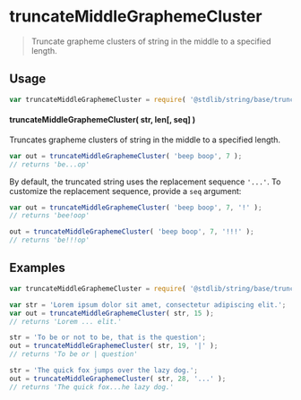<!--

@license Apache-2.0

Copyright (c) 2023 The Stdlib Authors.

Licensed under the Apache License, Version 2.0 (the "License");
you may not use this file except in compliance with the License.
You may obtain a copy of the License at

   http://www.apache.org/licenses/LICENSE-2.0

Unless required by applicable law or agreed to in writing, software
distributed under the License is distributed on an "AS IS" BASIS,
WITHOUT WARRANTIES OR CONDITIONS OF ANY KIND, either express or implied.
See the License for the specific language governing permissions and
limitations under the License.

-->

# truncateMiddleGraphemeCluster

> Truncate grapheme clusters of string in the middle to a specified length.

<section class="usage">

## Usage

<!-- eslint-disable id-length -->

```javascript
var truncateMiddleGraphemeCluster = require( '@stdlib/string/base/truncate-middle-grapheme-cluster' );
```

#### truncateMiddleGraphemeCluster( str, len\[, seq] )

Truncates grapheme clusters of string in the middle to a specified length.

<!-- eslint-disable id-length -->

```javascript
var out = truncateMiddleGraphemeCluster( 'beep boop', 7 );
// returns 'be...op'
```

By default, the truncated string uses the replacement sequence `'...'`. To customize the replacement sequence, provide a `seq` argument:

<!-- eslint-disable id-length -->

```javascript
var out = truncateMiddleGraphemeCluster( 'beep boop', 7, '!' );
// returns 'bee!oop'

out = truncateMiddleGraphemeCluster( 'beep boop', 7, '!!!' );
// returns 'be!!!op'
```

</section>

<!-- /.usage -->

<section class="examples">

## Examples

<!-- eslint no-undef: "error" -->

<!-- eslint-disable id-length -->

```javascript
var truncateMiddleGraphemeCluster = require( '@stdlib/string/base/truncate-middle-grapheme-cluster' );

var str = 'Lorem ipsum dolor sit amet, consectetur adipiscing elit.';
var out = truncateMiddleGraphemeCluster( str, 15 );
// returns 'Lorem ... elit.'

str = 'To be or not to be, that is the question';
out = truncateMiddleGraphemeCluster( str, 19, '|' );
// returns 'To be or | question'

str = 'The quick fox jumps over the lazy dog.';
out = truncateMiddleGraphemeCluster( str, 28, '...' );
// returns 'The quick fox...he lazy dog.'
```

</section>

<!-- /.examples -->

<!-- Section for related `stdlib` packages. Do not manually edit this section, as it is automatically populated. -->

<section class="related">

</section>

<!-- /.related -->

<!-- Section for all links. Make sure to keep an empty line after the `section` element and another before the `/section` close. -->

<section class="links">

</section>

<!-- /.links -->
